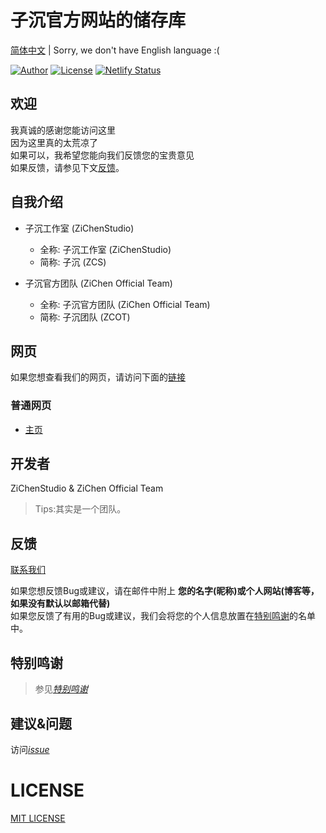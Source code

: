 # **子沉官方网站的储存库**

[简体中文](README.md) | Sorry, we don't have English language :(

[![Author](https://img.shields.io/badge/Author-ZiChenStudio-39c5bb.svg?style=flat-square)](https://github.com/zichenstudio)
[![License](https://img.shields.io/github/license/zichenstudio/zichenstudioweb.svg?style=flat-square)](https://github.com/zichenstudio/zichenstudioweb/blob/master/LICENSE)
[![Netlify Status](https://api.netlify.com/api/v1/badges/c8b96c79-1e96-4899-b5cb-bacd2d108e8a/deploy-status)](https://app.netlify.com/)


## 欢迎

我真诚的感谢您能访问这里<br>因为这里真的太荒凉了<br>如果可以，我希望您能向我们反馈您的宝贵意见<br>如果反馈，请参见下文[反馈](#反馈)。

## 自我介绍

- 子沉工作室 (ZiChenStudio)
  - 全称: 子沉工作室 (ZiChenStudio)
  - 简称: 子沉 (ZCS)

- 子沉官方团队 (ZiChen Official Team)
  - 全称: 子沉官方团队 (ZiChen Official Team)
  - 简称: 子沉团队 (ZCOT)

## 网页

如果您想查看我们的网页，请访问下面的[链接](#普通网页)

### 普通网页

- [主页](https://zichenstudio.netlify.app/)

## 开发者

ZiChenStudio & ZiChen Official Team
> Tips:其实是一个团队。

## 反馈

[联系我们](https://zichenstudio.netlify.app/pages/contact.html)

如果您想反馈Bug或建议，请在邮件中附上 **您的名字(昵称)或个人网站(博客等，如果没有默认以邮箱代替)** <br>
如果您反馈了有用的Bug或建议，我们会将您的个人信息放置在[特别鸣谢](#特别鸣谢)的名单中。

## 特别鸣谢

> 参见[*特别鸣谢*](https://zichenstudio.netlify.app/pages/thanks.html)

## 建议&问题

访问[*issue*](https://github.com/zichenstudio/zichenstudioweb/issues "Github Issues")

# LICENSE

[MIT LICENSE](LICENSE)

